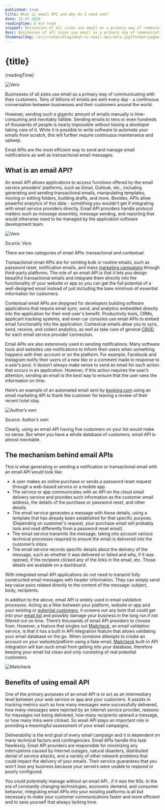 ```yaml
---
published: true
title: What is email API and why do I need one?
date: 15.07.2020
readingTime: 8 min read
snippet: Businesses of all sizes use email as a primary way of communicating with their customers. Tens of billions of emails are sent every day - a continuous conversation between businesses and their customers around the world.
desc: Businesses of all sizes use email as a primary way of communicating with their customers. Tens of billions of emails are sent every day - a continuous conversation between businesses and their customers around the world.
thumbnailImg: /src/routes/blog/what-is-email-api/vero.jpg?format=jpg&width=1200&height=630
---
```


# {title}

{readingTime}

![Vero](./vero.jpg?format=webp;jpg;avif&srcset)

Businesses of all sizes use email as a primary way of communicating with their customers. Tens of billions of emails are sent every day - a continuous conversation between businesses and their customers around the world.

However, sending such a gigantic amount of emails manually is time-consuming and inevitably fallible. Sending emails to tens or even hundreds of thousands of people is nearly impossible without having a developer taking care of it. While it is possible to write software to automate your emails from scratch, this will further require continuous maintenance and upkeep.

Email APIs are the most efficient way to send and manage email notifications as well as transactional email messages.

## What is an email API?

An email API allows applications to access functions offered by the email service providers’ platforms, such as Gmail, Outlook, etc., including generating and sending transactional emails, manipulating templates, moving or editing folders, building drafts, and more. Besides, APIs allow powerful analytics of this data - something you wouldn’t get if integrating with email service providers directly. Email API providers handle protocol matters such as message assembly, message sending, and reporting that would otherwise need to be managed by the application software development team.

![Vero](./vero.jpg?format=webp;jpg;avif&srcset)

Source: Vero

There are two categories of email APIs: transactional and contextual.

Transactional email APIs are for sending bulk or routine emails, such as password reset, notification emails, and mass [marketing campaigns](/blog/simple-email-marketing-campaign-guide) through third-party platforms. The role of an email API is that it lets you design beautiful transactional emails and integrate them directly into the functionality of your website or app so you can get the full potential of a well-designed email instead of just including the bare minimum of essential information for customers.

Contextual email APIs are designed for developers building software applications that require email sync, send, and analytics embedded directly into the application for their end-user's benefit. Productivity tools, CRMs, applicant tracking systems, and even car consoles use email APIs to embed email functionality into the application. Contextual emails allow you to sync, send, receive, and collect analytics, as well as take care of general [CRUD](https://mailcheck.co/l/wiki-api) for each email service provider connection.

Email APIs are also extensively used in sending notifications. Many software tools and websites use notifications to inform their users when something happens with their account or on the platform. For example, Facebook and Instagram notify their users of a new like or a comment made in response to a user’s post. It doesn’t always make sense to send an email for each action that occurs in an application. However, if this action requires the user’s attention, sending an email is the best way to ensure that the user sees the information on time.

Here’s an example of an automated email sent by [booking.com](https://mailcheck.co/l/booking) using an email marketing API to thank the customer for leaving a review of their recent hotel stay.

![Author’s own](./booking.jpg?format=webp;jpg;avif&srcset)

Source: Author’s own

Clearly, using an email API having five customers on your list would make no sense. But when you have a whole database of customers, email API is almost inevitable.

## The mechanism behind email APIs

This is what generating or sending a notification or transactional email with an email API would look like:

- A user makes an online purchase or sends a password reset request through a web-based service or a mobile app.
- The service or app communicates with an API on the cloud email delivery service and provides such information as the customer email address, the details of the purchase or password reset, and other details.
- The email service generates a message with those details, using a template that has already been established for that specific purpose. (Depending on customer's request, your purchase email will probably look and read differently from a password reset email).
- The email service transmits the message, taking into account various technical processes required to ensure the email is delivered into the customer’s inbox.
- The email service records specific details about the delivery of the message, such as whether it was delivered or failed and why, if it was opened, if the recipient clicked any of the links in the email, etc. Those details are available on a dashboard.

With integrated email API applications do not need to transmit fully constructed email messages with header information. They can simply send key:value pairs related directly to the content of the message: subject, body, recipients.

In addition to the above, email API is widely used in email validation processes. Acting as a filter between your platform, website or app and your existing or [potential customers](/blog/six-tips-to-write-an-email-that-prompts-your-subscribers-to-action), it screens out any bots that could get into your [email list](/blog/does-buying-email-lists-still-work) and possibly damage your business in the long run if not filtered out on time. There’s thousands of email API providers to choose from. However, a feature that singles out [Mailcheck](/#features), an email validation service, is that it has a built in API integration feature that allows validating your email database on the go. When someone attempts to create an account on your website/platform using a fake email, [Mailcheck](/#pricing) built-in API integration will ban such email from getting into your database, therefore keeping your email list clean and only consisting of real potential customers.

![Mailcheck](./mailcheck.jpg?format=webp;jpg;avif&srcset)

## Benefits of using email API

One of the primary purposes of an email API is to act as an intermediary level between your web service or app and your customers. It assists in tracking metrics such as how many messages were successfully delivered, how many messages were rejected by an internet service provider, reasons for messages not being delivered, how many recipients opened a message, or how many links were clicked. So email API plays an important role in providing a meaningful assessment of your email campaigns.

Deliverability is the end goal of every email campaign and it is dependent on many technical factors and contingencies. Email APIs handle this task flawlessly. Email API providers are responsible for minimizing any interruptions caused by Internet outages, natural disasters, distributed denial of service attacks, and a variety of other network problems that could impact the delivery of your emails. Their service guarantees that you won’t lose any business because your servers were unable to respond or poorly configured.

You could potentially manage without an email API…if it was the 90s. In the era of constantly changing technologies, economic demand, and consumer behavior, integrating email APIs into your existing platforms is all but necessary to make your customer communications faster and more efficient and to save yourself that always lacking time.
